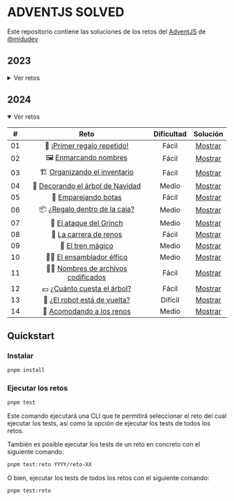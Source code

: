 # ADVENTJS SOLVED

Este repositorio contiene las soluciones de los retos del [AdventJS](https://adventjs.dev) de [@midudev](https://twitter.com/midudev)

## 2023

<details>

<summary>Ver retos</summary>

|  #  |                             Reto                             | Dificultad |              Solución               |
| :-: | :----------------------------------------------------------: | :--------: | :---------------------------------: |
| 01  |    🎁 [¡Primer regalo repetido!](2023/reto-01/README.md)     |   Fácil    | [Mostrar](2023/reto-01/solution.ts) |
| 02  |  🏭️ [Ponemos en marcha la fábrica](2023/reto-02/README.md)  |   Fácil    | [Mostrar](2023/reto-02/solution.ts) |
| 03  |        😏 [El elfo travieso](2023/reto-03/README.md)         |   Fácil    | [Mostrar](2023/reto-03/solution.ts) |
| 04  | 😵‍💫 [Dale la vuelta a los paréntesis](2023/reto-04/README.md) |   Medio    | [Mostrar](2023/reto-04/solution.ts) |
| 05  |     🛷 [El CyberTruck de Santa](2023/reto-05/README.md)      |   Medio    | [Mostrar](2023/reto-05/solution.ts) |
| 06  |       🦌 [Los renos a prueba](2023/reto-06/README.md)        |   Fácil    | [Mostrar](2023/reto-06/solution.ts) |
| 07  |        📦️ [Las cajas en 3D](2023/reto-07/README.md)         |   Fácil    | [Mostrar](2023/reto-07/solution.ts) |
| 08  |      🏬 [Ordenando el almacén](2023/reto-08/README.md)       |   Medio    | [Mostrar](2023/reto-08/solution.ts) |
| 09  |        🚦 [Alterna las luces](2023/reto-09/README.md)        |   Fácil    | [Mostrar](2023/reto-09/solution.ts) |
| 10  | 🎄 [Crea tu propio árbol de navidad](2023/reto-10/README.md) |   Fácil    | [Mostrar](2023/reto-10/solution.ts) |
| 11  |      📖 [Los elfos estudiosos](2023/reto-11/README.md)       |   Medio    | [Mostrar](2023/reto-11/solution.ts) |
| 12  |      📷 [¿Es una copia válida?](2023/reto-12/README.md)      |   Medio    | [Mostrar](2023/reto-12/solution.ts) |
| 13  |      ⌚️ [Calculando el tiempo](2023/reto-13/README.md)       |   Fácil    | [Mostrar](2023/reto-13/solution.ts) |
| 14  |         🚨 [Evita la alarma](2023/reto-14/README.md)         |   Medio    | [Mostrar](2023/reto-14/solution.ts) |
| 15  |         ↔️ [Robot autónomo](2023/reto-15/README.md)          |   Medio    | [Mostrar](2023/reto-15/solution.ts) |

</details>

## 2024

<details open>

<summary>Ver retos</summary>

|  #  |                             Reto                             | Dificultad |              Solución               |
| :-: | :----------------------------------------------------------: | :--------: | :---------------------------------: |
| 01  |    🎁 [¡Primer regalo repetido!](2024/reto-01/README.md)     |   Fácil    | [Mostrar](2024/reto-01/solution.ts) |
| 02  |       🖼️ [Enmarcando nombres](2024/reto-02/README.md)        |   Fácil    | [Mostrar](2024/reto-02/solution.ts) |
| 03  |    🏗️ [Organizando el inventario](2024/reto-03/README.md)    |   Fácil    | [Mostrar](2024/reto-03/solution.ts) |
| 04  |  🎄 [Decorando el árbol de Navidad](2024/reto-04/README.md)  |   Medio    | [Mostrar](2024/reto-04/solution.ts) |
| 05  |        👞 [Emparejando botas](2024/reto-05/README.md)        |   Fácil    | [Mostrar](2024/reto-05/solution.ts) |
| 06  |   📦️ [¿Regalo dentro de la caja?](2024/reto-06/README.md)   |   Medio    | [Mostrar](2024/reto-06/solution.ts) |
| 07  |      👹 [El ataque del Grinch](2024/reto-07/README.md)       |   Medio    | [Mostrar](2024/reto-07/solution.ts) |
| 08  |       🦌 [La carrera de renos](2024/reto-08/README.md)       |   Fácil    | [Mostrar](2024/reto-08/solution.ts) |
| 09  |         🚂 [El tren mágico](2024/reto-09/README.md)          |   Medio    | [Mostrar](2024/reto-09/solution.ts) |
| 10  |      🧑‍💻 [El ensamblador élfico](2024/reto-10/README.md)      |   Medio    | [Mostrar](2024/reto-10/solution.ts) |
| 11  | 🏴‍☠️ [Nombres de archivos codificados](2024/reto-11/README.md) |   Fácil    | [Mostrar](2024/reto-11/solution.ts) |
| 12  |    💵 [¿Cuánto cuesta el árbol?](2024/reto-12/README.md)     |   Fácil    | [Mostrar](2024/reto-12/solution.ts) |
| 13  |    🤖 [¿El robot está de vuelta?](2024/reto-13/README.md)    |  Difícil   | [Mostrar](2024/reto-13/solution.ts) |
| 14  |     🦌 [Acomodando a los renos](2024/reto-14/README.md)      |   Medio    | [Mostrar](2024/reto-14/solution.ts) |

</details>

## Quickstart

### Instalar

```bash
pnpm install
```

### Ejecutar los retos

```bash
pnpm test
```

Este comando ejecutará una CLI que te permitirá seleccionar el reto del cual ejecutar los tests, así como la opción de ejecutar los tests de todos los retos.

También es posible ejecutar los tests de un reto en concreto con el siguiente comando:

```bash
pnpm test:reto YYYY/reto-XX
```

O bien, ejecutar los tests de todos los retos con el siguiente comando:

```bash
pnpm test:reto
```
